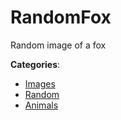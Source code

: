 # RandomFox


Random image of a fox



**Categories**:
- [Images](https://github.com/apis-list/apis-list#images)
- [Random](https://github.com/apis-list/apis-list#random)
- [Animals](https://github.com/apis-list/apis-list#animals)






